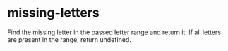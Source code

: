 # missing-letters
Find the missing letter in the passed letter range and return it.  If all letters are present in the range, return undefined.
